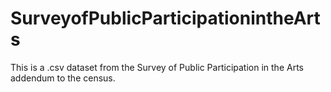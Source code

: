 # SurveyofPublicParticipationintheArts
This is a .csv dataset from the Survey of Public Participation in the Arts addendum to the census.
